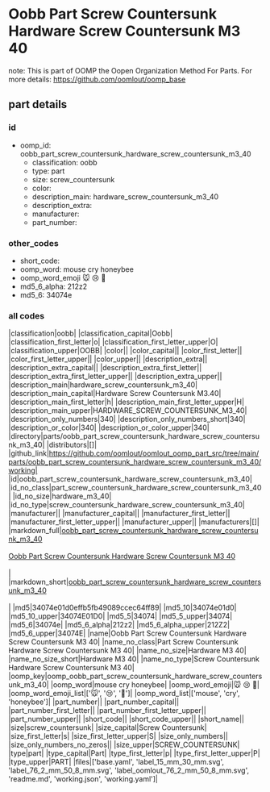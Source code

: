 # Oobb Part Screw Countersunk Hardware Screw Countersunk M3 40  

note: This is part of OOMP the Oopen Organization Method For Parts. For more details: https://github.com/oomlout/oomp_base

##  part details





### id
* oomp_id: oobb_part_screw_countersunk_hardware_screw_countersunk_m3_40
  * classification: oobb
  * type: part
  * size: screw_countersunk
  * color: 
  * description_main: hardware_screw_countersunk_m3_40
  * description_extra: 
  * manufacturer: 
  * part_number: 

### other_codes
* short_code: 
* oomp_word: mouse cry honeybee
* oomp_word_emoji :mouse: :cry: :honeybee:
* md5_6_alpha: 212z2
* md5_6: 34074e

### all codes 
|classification|oobb|
|classification_capital|Oobb|
|classification_first_letter|o|
|classification_first_letter_upper|O|
|classification_upper|OOBB|
|color||
|color_capital||
|color_first_letter||
|color_first_letter_upper||
|color_upper||
|description_extra||
|description_extra_capital||
|description_extra_first_letter||
|description_extra_first_letter_upper||
|description_extra_upper||
|description_main|hardware_screw_countersunk_m3_40|
|description_main_capital|Hardware Screw Countersunk M3.40|
|description_main_first_letter|h|
|description_main_first_letter_upper|H|
|description_main_upper|HARDWARE_SCREW_COUNTERSUNK_M3_40|
|description_only_numbers|340|
|description_only_numbers_short|340|
|description_or_color|340|
|description_or_color_upper|340|
|directory|parts/oobb_part_screw_countersunk_hardware_screw_countersunk_m3_40|
|distributors|[]|
|github_link|https://github.com/oomlout/oomlout_oomp_part_src/tree/main/parts/oobb_part_screw_countersunk_hardware_screw_countersunk_m3_40/working|
|id|oobb_part_screw_countersunk_hardware_screw_countersunk_m3_40|
|id_no_class|part_screw_countersunk_hardware_screw_countersunk_m3_40|
|id_no_size|hardware_m3_40|
|id_no_type|screw_countersunk_hardware_screw_countersunk_m3_40|
|manufacturer||
|manufacturer_capital||
|manufacturer_first_letter||
|manufacturer_first_letter_upper||
|manufacturer_upper||
|manufacturers|[]|
|markdown_full|[oobb_part_screw_countersunk_hardware_screw_countersunk_m3_40](https://github.com/oomlout/oomlout_oomp_part_src/tree/main/parts/oobb_part_screw_countersunk_hardware_screw_countersunk_m3_40/working)<br>[](https://github.com/oomlout/oomlout_oomp_part_src/tree/main/parts/oobb_part_screw_countersunk_hardware_screw_countersunk_m3_40/working)<br>[Oobb Part Screw Countersunk Hardware Screw Countersunk M3 40](https://github.com/oomlout/oomlout_oomp_part_src/tree/main/parts/oobb_part_screw_countersunk_hardware_screw_countersunk_m3_40/working)<br><br>|
|markdown_short|[oobb_part_screw_countersunk_hardware_screw_countersunk_m3_40](https://github.com/oomlout/oomlout_oomp_part_src/tree/main/parts/oobb_part_screw_countersunk_hardware_screw_countersunk_m3_40/working)<br><br>|
|md5|34074e01d0effb5fb49089ccec64ff89|
|md5_10|34074e01d0|
|md5_10_upper|34074E01D0|
|md5_5|34074|
|md5_5_upper|34074|
|md5_6|34074e|
|md5_6_alpha|212z2|
|md5_6_alpha_upper|212Z2|
|md5_6_upper|34074E|
|name|Oobb Part Screw Countersunk Hardware Screw Countersunk M3 40|
|name_no_class|Part Screw Countersunk Hardware Screw Countersunk M3 40|
|name_no_size|Hardware M3 40|
|name_no_size_short|Hardware M3 40|
|name_no_type|Screw Countersunk Hardware Screw Countersunk M3 40|
|oomp_key|oomp_oobb_part_screw_countersunk_hardware_screw_countersunk_m3_40|
|oomp_word|mouse cry honeybee|
|oomp_word_emoji|:mouse: :cry: :honeybee:|
|oomp_word_emoji_list|[':mouse:', ':cry:', ':honeybee:']|
|oomp_word_list|['mouse', 'cry', 'honeybee']|
|part_number||
|part_number_capital||
|part_number_first_letter||
|part_number_first_letter_upper||
|part_number_upper||
|short_code||
|short_code_upper||
|short_name||
|size|screw_countersunk|
|size_capital|Screw Countersunk|
|size_first_letter|s|
|size_first_letter_upper|S|
|size_only_numbers||
|size_only_numbers_no_zeros||
|size_upper|SCREW_COUNTERSUNK|
|type|part|
|type_capital|Part|
|type_first_letter|p|
|type_first_letter_upper|P|
|type_upper|PART|
|files|['base.yaml', 'label_15_mm_30_mm.svg', 'label_76_2_mm_50_8_mm.svg', 'label_oomlout_76_2_mm_50_8_mm.svg', 'readme.md', 'working.json', 'working.yaml']|
